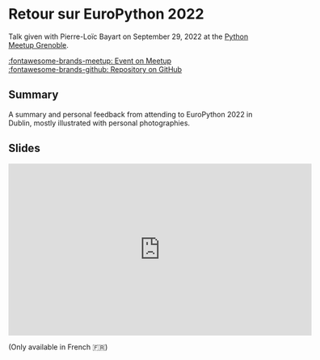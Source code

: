 # Retour sur EuroPython 2022

Talk given with Pierre-Loïc Bayart on September 29, 2022 at the
[Python Meetup Grenoble][meetup].

[:fontawesome-brands-meetup: Event on Meetup][event] <br>
[:fontawesome-brands-github: Repository on GitHub][repository]

## Summary

A summary and personal feedback from attending to EuroPython 2022 in Dublin,
mostly illustrated with personal photographies.

## Slides

<iframe
    src="https://meetup-python-grenoble.github.io/events/2022-09-29/slides.html"
    width="600"
    height="340"
    scrolling="no"
    frameborder="0"
    webkitallowfullscreen
    mozallowfullscreen
    allowfullscreen
></iframe>

(Only available in French :fr:)

[meetup]: https://www.meetup.com/fr-FR/Groupe-dutilisateurs-Python-Grenoble/ "Python Meetup Grenoble"
[event]: https://www.meetup.com/fr-FR/groupe-dutilisateurs-python-grenoble/events/288261089/ "Meetup Event"
[repository]: https://github.com/meetup-python-grenoble/meetup-python-grenoble.github.io "Meetup Python Grenoble"